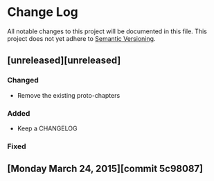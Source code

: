  # Change Log
All notable changes to this project will be documented in this file.
This project does not yet adhere to [Semantic Versioning](http://semver.org/).


## [unreleased][unreleased]
### Changed
- Remove the existing proto-chapters

### Added
- Keep a CHANGELOG

### Fixed

## [Monday March 24, 2015][commit 5c98087]